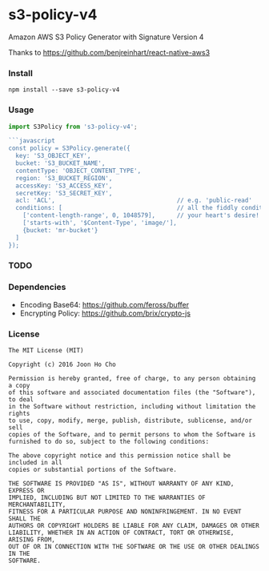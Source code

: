 # s3-policy-v4
Amazon AWS S3 Policy Generator with Signature Version 4

Thanks to https://github.com/benjreinhart/react-native-aws3

### Install
```
npm install --save s3-policy-v4
```


### Usage
```javascript
import S3Policy from 's3-policy-v4';

```javascript
const policy = S3Policy.generate({
  key: 'S3_OBJECT_KEY',
  bucket: 'S3_BUCKET_NAME',
  contentType: 'OBJECT_CONTENT_TYPE',
  region: 'S3_BUCKET_REGION',
  accessKey: 'S3_ACCESS_KEY',
  secretKey: 'S3_SECRET_KEY',
  acl: 'ACL',                                  // e.g. 'public-read'
  conditions: [                                // all the fiddly conditions to
    ['content-length-range', 0, 1048579],      // your heart's desire!
    ['starts-with', '$Content-Type', 'image/'],
    {bucket: 'mr-bucket'}
  ]
});
```

### TODO


### Dependencies
 - Encoding Base64: https://github.com/feross/buffer
 - Encrypting Policy: https://github.com/brix/crypto-js


### License
```
The MIT License (MIT)

Copyright (c) 2016 Joon Ho Cho

Permission is hereby granted, free of charge, to any person obtaining a copy
of this software and associated documentation files (the "Software"), to deal
in the Software without restriction, including without limitation the rights
to use, copy, modify, merge, publish, distribute, sublicense, and/or sell
copies of the Software, and to permit persons to whom the Software is
furnished to do so, subject to the following conditions:

The above copyright notice and this permission notice shall be included in all
copies or substantial portions of the Software.

THE SOFTWARE IS PROVIDED "AS IS", WITHOUT WARRANTY OF ANY KIND, EXPRESS OR
IMPLIED, INCLUDING BUT NOT LIMITED TO THE WARRANTIES OF MERCHANTABILITY,
FITNESS FOR A PARTICULAR PURPOSE AND NONINFRINGEMENT. IN NO EVENT SHALL THE
AUTHORS OR COPYRIGHT HOLDERS BE LIABLE FOR ANY CLAIM, DAMAGES OR OTHER
LIABILITY, WHETHER IN AN ACTION OF CONTRACT, TORT OR OTHERWISE, ARISING FROM,
OUT OF OR IN CONNECTION WITH THE SOFTWARE OR THE USE OR OTHER DEALINGS IN THE
SOFTWARE.
```

